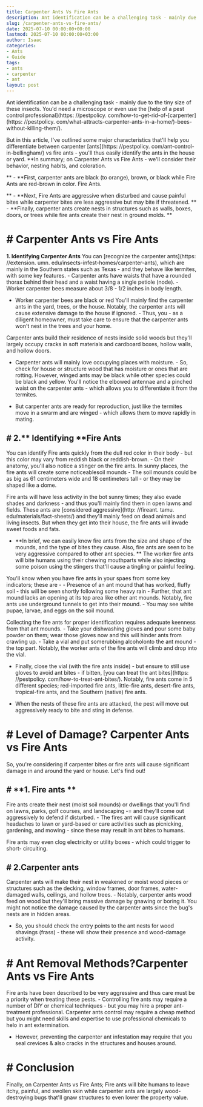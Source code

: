 ```yaml
---
title: Carpenter Ants Vs Fire Ants
description: Ant identification can be a challenging task - mainly due to the tiny size of these insects. You'd need a microscope or even use the help of a pest control...
slug: /carpenter-ants-vs-fire-ants/
date: 2025-07-10 00:00:00+00:00
lastmod: 2025-07-10 00:00:00+03:00
author: Isaac
categories:
- Ants
- Guide
tags:
- ants
- carpenter
- ant
layout: post
---
```


Ant identification can be a challenging task - mainly due to the tiny size of these insects. You'd need a microscope or even use the [help of a pest control professional](https: //pestpolicy. com/how-to-get-rid-of-[carpenter](https: //pestpolicy. com/what-attracts-carpenter-ants-in-a-home/)-bees-without-killing-them/).

But in this article, I've outlined some major characteristics that'll help you differentiate between carpenter [ants](https: //pestpolicy. com/ant-control-in-bellingham/) vs fire ants - you'll thus easily identify the ants in the house or yard. **In summary; on Carpenter Ants vs Fire Ants - we'll consider their behavior, nesting habits, and coloration.

** - **First, carpenter ants are black (to orange), brown, or black while Fire Ants are red-brown in color. Fire Ants.

** - **Next, Fire Ants are aggressive when disturbed and cause painful bites while carpenter bites are less aggressive but may bite if threatened. ** - **Finally, carpenter ants create nests in structures such as walls, boxes, doors, or trees while fire ants create their nest in ground molds. **

# # Carpenter Ants vs Fire Ants

**1. Identifying Carpenter Ants** You can [recognize the carpenter ants](https: //extension. umn. edu/insects-infest-homes/carpenter-ants), which are mainly in the Southern states such as Texas - and they behave like termites, with some key features. - Carpenter ants have waists that have a rounded thorax behind their head and a waist having a single petiole (node). - Worker carpenter bees measure about 3/8 - 1/2 inches in body length.

- Worker carpenter bees are black or red You'll mainly find the carpenter ants in the yard, trees, or the house. Notably, the carpenter ants will cause extensive damage to the house if ignored. - Thus, you - as a diligent homeowner, must take care to ensure that the carpenter ants won't nest in the trees and your home.

Carpenter ants build their residence of nests inside solid woods but they'll largely occupy cracks in soft materials and cardboard boxes, hollow walls, and hollow doors.

- Carpenter ants will mainly love occupying places with moisture. - So, check for house or structure wood that has moisture or ones that are rotting. However, winged ants may be black while other species could be black and yellow. You'll notice the elbowed antennae and a pinched waist on the carpenter ants - which allows you to differentiate it from the termites.

- But carpenter ants are ready for reproduction, just like the termites move in a swarm and are winged - which allows them to move rapidly in mating.

## # 2.** Identifying **Fire Ants

You can identify Fire ants quickly from the dull red color in their body - but this color may vary from reddish black or reddish-brown. - On their anatomy, you'll also notice a stinger on the fire ants. In sunny places, the fire ants will create some noticeablesoil mounds - The soil mounds could be as big as 61 centimeters wide and 18 centimeters tall - or they may be shaped like a dome.

Fire ants will have less activity in the bot sunny times; they also evade shades and darkness - and thus you'll mainly find them in open lawns and fields. These ants are [considered aggressive](http: //fireant. tamu. edu/materials/fact-sheets/) and they'll mainly feed on dead animals and living insects. But when they get into their house, the fire ants will invade sweet foods and fats.

- **In brief, we can easily know fire ants from the size and shape of the mounds, and the type of bites they cause. Also, fire ants are seen to be very aggressive compared to other ant species. ** The worker fire ants will bite humans using their chewing mouthparts while also injecting some poison using the stingers that'll cause a tingling or painful feeling.

You'll know when you have fire ants in your spaes from some key indicators; these are - - Presence of an ant mound that has worked, fluffy soil - this will be seen shortly following some heavy rain - Further, that ant mound lacks an opening at its top area like other ant mounds. Notably, fire ants use underground tunnels to get into their mound. - You may see white pupae, larvae, and eggs on the soil mound.

Collecting the fire ants for proper identification requires adequate keenness from that ant mounds. - Take your dishwashing gloves and pour some baby powder on them; wear those gloves now and this will hinder ants from crawling up. - Take a vial and put somerubbing alcoholonto the ant mound - the top part. Notably, the worker ants of the fire ants will climb and drop into the vial.

- Finally, close the vial (with the fire ants inside) - but ensure to still use gloves to avoid ant bites - if bitten, [you can treat the ant bites](https: //pestpolicy. com/how-to-treat-ant-bites/). Notably, fire ants come in 5 different species; red-imported fire ants, little-fire ants, desert-fire ants, tropical-fire ants, and the Southern (native) fire ants.

- When the nests of these fire ants are attacked, the pest will move out aggressively ready to bite and sting in defense.

# # Level of Damage? Carpenter Ants vs Fire Ants

So, you're considering if carpenter bites or fire ants will cause significant damage in and around the yard or house. Let's find out!

## # **1. Fire ants **

Fire ants create their nest (moist soil mounds) or dwellings that you'll find on lawns, parks, golf courses, and landscaping -= and they'll come out aggressively to defend if disturbed. - The fires ant will cause significant headaches to lawn or yard-based or care activities such as picnicking, gardening, and mowing - since these may result in ant bites to humans.

Fire ants may even clog electricity or utility boxes - which could trigger to short- circuiting.

## # 2.Carpenter ants

Carpenter ants will make their nest in weakened or moist wood pieces or structures such as the decking, window frames, door frames, water-damaged walls, ceilings, and hollow trees. - Notably, carpenter ants wood feed on wood but they'll bring massive damage by gnawing or boring it. You might not notice the damage caused by the carpenter ants since the bug's nests are in hidden areas.

- So, you should check the entry points to the ant nests for wood shavings (frass) - these will show their presence and wood-damage activity.

# # Ant Removal Methods?Carpenter Ants vs Fire Ants

Fire ants have been described to be very aggressive and thus care must be a priority when treating these pests. - Controlling fire ants may require a number of DIY or chemical techniques - but you may hire a proper ant-treatment professional. Carpenter ants control may require a cheap method but you might need skills and expertise to use professional chemicals to helo in ant extermination.

- However, preventing the carpenter ant infestation may require that you seal crevices & also cracks in the structures and houses around.

# # Conclusion

Finally, on Carpenter Ants vs Fire Ants; Fire ants will bite humans to leave itchy, painful, and swollen skin while carpenter ants are largely wood-destroying bugs that'll gnaw structures to even lower the property value.
